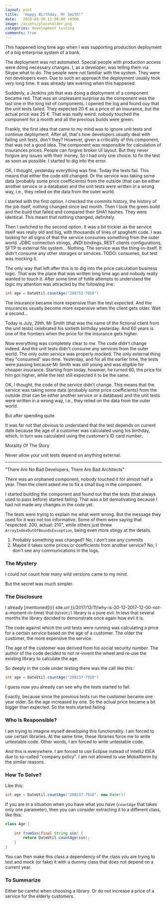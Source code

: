 ```yaml
---
layout: post
title:  "Happy Birthday, Mr Smith!"
date:   2018-04-30 11:00:00 +0300
image: /assets/placeholder.png
categories: development testing
comments: true
---
```


This happened long time ago when I was supporting production deployment of a big enterprise system of a bank.

The deployment was not automated. Special people with production access were doing necessary changes. I, as a developer, was telling them via Skype what to do. The people were not familiar with the system. They were not developers even. Due to such an approach the deployment usually took very long time. It was already late evening when this happened.

Suddenly, a Jenkins job that was doing a deployment of a component became red. That was an unpleasant surprise as the component was the last one in the long list of components. I opened the log and found ouy that the unit tests failed. They expected 20 € as a price of an insurance, but the actual price was 25 €. That was really weird: nobody touched the component for a month and all the previous builds were green.

Frankly, the first idea that came to my mind was to ignore unit tests and continue deployment. After all, that's how developers usually deal with failing unit tests, don't they? However, given a criticality of this component, that was not a good idea. The component was responsible for calculation of insurances prices. People can forgive broker UI layout. But they never forgive any issues with their money. So I had only one choice: to fix the test as soon as possible. I started to dig into the error.

OK, I thought, yesterday everything was fine. Today the tests fail. This means that either the code still changed. Or the service was taking some data (probably some price coefficients) from the outside (that can be either another service or a database) and the unit tests were written in a wrong way, i.e., they relied on the data from the outer world.

I started with the first option. I checked the commits history, the history of the job itself, nothing changed since last month. Then I took the green build and the build that failed and compared their SHA1 hashes. They were identical. This meant that nothing changed, definitely.

Then I switched to the second option. It was a bit trickier as the service itself was really old and big, with thousands of lines of spaghetti code. I was looking for all signs of that the service consumes something from the outer world. JDBC connection strings, JNDI bindings, REST clients configurations, SFTP to external file system... Nothing. The service was the thing-in-itself. It didn't consume any other storages or services. TODO: consumes, but test was mocking it.

The only way that left after this is to dig into the price calculation business logic. That was the place that was written long time ago and nobody really wanted to touch it. After some time of futile attempts to understand the logic my attention was attracted by the following line:

```java
int age = DateUtil.countAge("280752-7918")
```

The insurance became more expensive than the test expected. And the insurances usually become more expensive when the client gets older. Wait a second...

Today is July, 29th. Mr Smith (that was the name of the fictional client from the unit tests) celebrated his sixtieth birthday yesterday. And 60 years is one of the frontiers when the price for the insurance gets higher.

Now everything was completely clear to me. The code didn't change indeed. And the unit tests didn't consume any services from the outer world. The only outer service was properly mocked. The only external thing they "consumed" was time. Yesterday, and for all the earlier time, the tests were passing because Mr Smith was still young and was eligible for cheaper insurance. Starting from today, however, he turned 60, the price for him got higher, while the test still expected it to be the same.

OK, I thought, the code of the service didn’t change. This means that the service was taking some data (probably some price coefficients) from the outside (that can be either another service or a database) and the unit tests were written in a wrong way, i.e., they relied on the data from the outer world.

But after spending quite 

It was far not that obvious to understand that the test depends on current date because the age of a customer was calculated using his birthday, which, in turn was calculated using the customer’s ID card number.

Morality Of The Story

Never allow your unit tests depend on anything external.

----

"There Are No Bad Developers, There Are Bad Architects"

There was an orphaned component, nobody touched it for almost half a year. Then the client asked me to fix a small bug in the component.

I started building the component and found out that the tests (that always used to pass before) started failing. That was a bit demotivating because I had not made any changes in the code yet.

The tests were trying to explain me what went wrong. But the message they used for it was not too informative. Some of them were saying that "expected: 200, actual: 210", while others just threw `ArrayIndexOutOfBoundsException`, being even more stingy at the details.

1. Probably something was changed? No, I don't see any commits
2. Maybe it takes some prices or coefficients from another service? No, I don't see any communications in the logs.

### The Mystery

I could not count how many wild versions came to my mind.

But the secret was much simpler.

### The Disclosure

I already [mentioned]({{ site.url }}/2017/12/11/why-is-20-12-2017-12-00-not-a-moment-in-time) that `DateUtil` library is a pure evil. In less that several months the library decided to demonstrate once again how evil it is.

The code against which the unit tests were running was calculating a price for a certain service based on the age of a customer. The older the customer, the more expensive the service.

The age of the customer was derived from his social security number. The author of the code decided to not re-invent the wheel and re-use the existing library to calculate the age.

So deeply in the code under testing there was the call like this:

```java
int age = DateUtil.countAge("280237-7918")
```

I guess now you already can see why the tests started to fail.

Exactly, because since the previous tests run the customer became one year older. So the age increased by one. So the actual price became a bit bigger than expected. So the tests started failing.

### Who Is Responsible?

I am trying to imagine myself developing this functionality. I am forced to use certain libraries. At the same time, these libraries force me to write untestable code. Other words, I am forced to write untestable code.

And this is everywhere. I am forced to use Eclipse instead of IntelliJ IDEA due to so-called "company policy". I am not allowed to use MobaXterm by the similar reasons.

### How To Solve?

Like this:

```java
int age = DateUtil.countAge("280237-7918", new Date())
```

If you are in a situation when you have what you have (`countAge` that takes only one parameter), then you can consider extracting it to a different class, like this:

```java
class Age {
    
    int fromSsn(final String ssn) {
        return DateUtil.countAge(ssn);
    }
}
```

You can then make this class a dependency of the class you are trying to test and mock (or fake) it with a dummy class that does not depend on a current year.

### To Summarize

Either be careful when choosing a library. Or do not increase a price of a service for the elderly customers.
